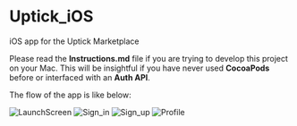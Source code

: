 # Uptick_iOS
iOS app for the Uptick Marketplace

Please read the **Instructions.md** file if you are trying to develop this project on your Mac.
This will be insightful if you have never used **CocoaPods** before or interfaced with an **Auth API**.

The flow of the app is like below:

![LaunchScreen](<img src=https://raw.githubusercontent.com/moon05/Uptick_iOS/master/images/LaunchScreen.png" height="100"/>)
![Sign_in](<img src=https://raw.githubusercontent.com/moon05/Uptick_iOS/master/images/Sign_in.png" height="100"/>)
![Sign_up](<img src=https://raw.githubusercontent.com/moon05/Uptick_iOS/master/images/Sing_out.png" height="100"/>)
![Profile](<img src=https://raw.githubusercontent.com/moon05/Uptick_iOS/master/images/Profile.png" width="100" height="100"/>)



